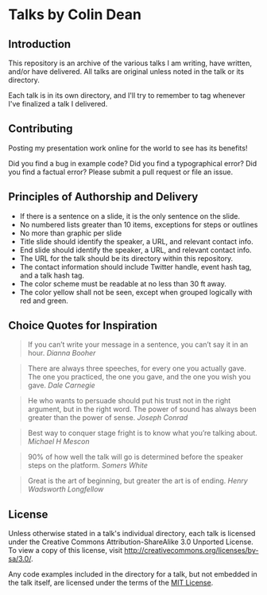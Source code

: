 Talks by Colin Dean
===================

Introduction
------------

This repository is an archive of the various talks I am writing, have written, 
and/or have delivered. All talks are original unless noted in the talk or its 
directory.

Each talk is in its own directory, and I'll try to remember to tag whenever I've
finalized a talk I delivered.

Contributing
------------

Posting my presentation work online for the world to see has its benefits!

Did you find a bug in example code? Did you find a typographical error? Did you
find a factual error? Please submit a pull request or file an issue.

Principles of Authorship and Delivery
-------------------------------------

* If there is a sentence on a slide, it is the only sentence on the slide.
* No numbered lists greater than 10 items, exceptions for steps or outlines
* No more than graphic per slide
* Title slide should identify the speaker, a URL, and relevant contact info.
* End slide should identify the speaker, a URL, and relevant contact info.
* The URL for the talk should be its directory within this repository.
* The contact information should include Twitter handle, event hash tag, and a talk hash tag.
* The color scheme must be readable at no less than 30 ft away.
* The color yellow shall not be seen, except when grouped logically with red and green. 

Choice Quotes for Inspiration
-----------------------------

> If you can’t write your message in a sentence, you can’t say it in an hour. 
*Dianna Booher*

> There are always three speeches, for every one you actually gave. The one you 
practiced, the one you gave, and the one you wish you gave. 
*Dale Carnegie*

> He who wants to persuade should put his trust not in the right argument, but 
in the right word. The power of sound has always been greater than 
the power of sense. *Joseph Conrad*

> Best way to conquer stage fright is to know what you’re talking about. 
*Michael H Mescon*

> 90% of how well the talk will go is determined before the speaker steps on the platform. 
*Somers White*

> Great is the art of beginning, but greater the art is of ending. 
*Henry Wadsworth Longfellow*

License
-------

Unless otherwise stated in a talk's individual directory, each talk is licensed
under the Creative Commons Attribution-ShareAlike 3.0 Unported License. To view 
a copy of this license, visit http://creativecommons.org/licenses/by-sa/3.0/.

Any code examples included in the directory for a talk, but not embedded in the
talk itself, are licensed under the terms of the 
[MIT License](http://opensource.org/licenses/MIT).
